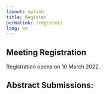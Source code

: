 ```yaml
---
layout: splash
title: Register
permalink: /register/
lang: en
---
```


## Meeting Registration

<!--- [Register](https://registration.bhki.org) to attend BOSS Con 2022. --->
 
 Registration opens on 10 March 2022. 

## Abstract Submissions:

<!--Add a call for abstract submissions-->
